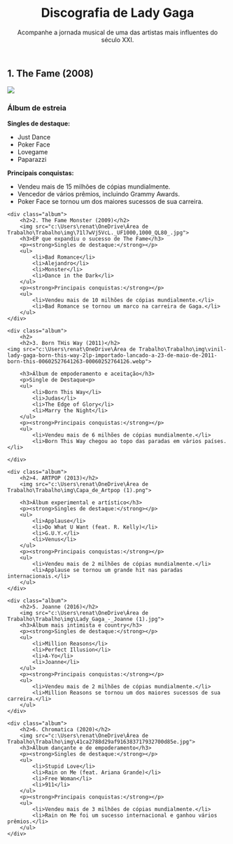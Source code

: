 <!DOCTYPE html>
<html lang="pt-BR">
<head>
    <meta charset="UTF-8">
    <meta name="viewport" content="width=device-width, initial-scale=1.0">
    <title>Discografia - Lady Gaga</title>
    <link rel="stylesheet" href="style.css">
</head>
<header>
    <h1>Discografia de Lady Gaga</h1>
    <p>Acompanhe a jornada musical de uma das artistas mais influentes do século XXI.</p>
</header>

<section>
    <div class="album">
        <h2>1. The Fame (2008)</h2>
        <img src="c:\Users\renat\OneDrive\Área de Trabalho\Trabalho\img\Capa_de_The_Fame_por_Lady_Gaga_(2008).jpg">
        <h3>Álbum de estreia</h3>
        <p><strong>Singles de destaque:</strong></p>
        <ul>
            <li>Just Dance</li>
            <li>Poker Face</li>
            <li>Lovegame</li>
            <li>Paparazzi</li>
        </ul>
        <p><strong>Principais conquistas:</strong></p>
        <ul>
            <li>Vendeu mais de 15 milhões de cópias mundialmente.</li>
            <li>Vencedor de vários prêmios, incluindo Grammy Awards.</li>
            <li>Poker Face se tornou um dos maiores sucessos de sua carreira.</li>
        </ul>
    </div>

    <div class="album">
        <h2>2. The Fame Monster (2009)</h2>
        <img src="c:\Users\renat\OneDrive\Área de Trabalho\Trabalho\img\71l7wVj5VcL._UF1000,1000_QL80_.jpg">
        <h3>EP que expandiu o sucesso de The Fame</h3>
        <p><strong>Singles de destaque:</strong></p>
        <ul>
            <li>Bad Romance</li>
            <li>Alejandro</li>
            <li>Monster</li>
            <li>Dance in the Dark</li>
        </ul>
        <p><strong>Principais conquistas:</strong></p>
        <ul>
            <li>Vendeu mais de 10 milhões de cópias mundialmente.</li>
            <li>Bad Romance se tornou um marco na carreira de Gaga.</li>
        </ul>
    </div>

    <div class="album">
        <h2>
        <h2>3. Born THis Way (2011)</h2>
    <img src="c:\Users\renat\OneDrive\Área de Trabalho\Trabalho\img\vinil-lady-gaga-born-this-way-2lp-importado-lancado-a-23-de-maio-de-2011-born-this-00602527641263-00060252764126.webp">
    
        <h3>Álbum de empoderamento e aceitação</h3>
        <p>Single de Destaque<p>
        <ul>
            <li>Born This Way</li>
            <li>Judas</li>
            <li>The Edge of Glory</li>
            <li>Marry the Night</li>
        </ul>
        <p><strong>Principais conquistas:</strong></p>
        <ul>
            <li>Vendeu mais de 6 milhões de cópias mundialmente.</li>
            <li>Born This Way chegou ao topo das paradas em vários países.</li>
        
    </div>

    <div class="album">
        <h2>4. ARTPOP (2013)</h2>
        <img src="c:\Users\renat\OneDrive\Área de Trabalho\Trabalho\img\Capa_de_Artpop (1).png">
    
        <h3>Álbum experimental e artístico</h3>
        <p><strong>Singles de destaque:</strong></p>
        <ul>
            <li>Applause</li>
            <li>Do What U Want (feat. R. Kelly)</li>
            <li>G.U.Y.</li>
            <li>Venus</li>
        </ul>
        <p><strong>Principais conquistas:</strong></p>
        <ul>
            <li>Vendeu mais de 2 milhões de cópias mundialmente.</li>
            <li>Applause se tornou um grande hit nas paradas internacionais.</li>
        </ul>
    </div>

    <div class="album">
        <h2>5. Joanne (2016)</h2>
        <img src="c:\Users\renat\OneDrive\Área de Trabalho\Trabalho\img\Lady_Gaga_-_Joanne (1).jpg">
        <h3>Álbum mais intimista e country</h3>
        <p><strong>Singles de destaque:</strong></p>
        <ul>
            <li>Million Reasons</li>
            <li>Perfect Illusion</li>
            <li>A-Yo</li>
            <li>Joanne</li>
        </ul>
        <p><strong>Principais conquistas:</strong></p>
        <ul>
            <li>Vendeu mais de 2 milhões de cópias mundialmente.</li>
            <li>Million Reasons se tornou um dos maiores sucessos de sua carreira.</li>
        </ul>
    </div>

    <div class="album">
        <h2>6. Chromatica (2020)</h2>
        <img src="c:\Users\renat\OneDrive\Área de Trabalho\Trabalho\img\41ca2788d29af916383717932700d85e.jpg">
        <h3>Álbum dançante e de empoderamento</h3>
        <p><strong>Singles de destaque:</strong></p>
        <ul>
            <li>Stupid Love</li>
            <li>Rain on Me (feat. Ariana Grande)</li>
            <li>Free Woman</li>
            <li>911</li>
        </ul>
        <p><strong>Principais conquistas:</strong></p>
        <ul>
            <li>Vendeu mais de 3 milhões de cópias mundialmente.</li>
            <li>Rain on Me foi um sucesso internacional e ganhou vários prêmios.</li>
        </ul>
    </div>

</section>

</body>
</html>
